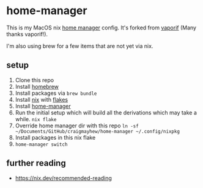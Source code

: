 # home-manager

This is my MacOS nix [home manager](https://github.com/nix-community/home-manager) config. It's forked from [vaporif](https://github.com/vaporif/home-manager/) (Many thanks vaporif!).

I'm also using brew for a few items that are not yet via nix.

## setup

1. Clone this repo
2. Install [homebrew](https://brew.sh/)
3. Install packages via `brew bundle`
4. Install [nix](https://nixos.org/download) with [flakes](https://github.com/mschwaig/howto-install-nix-with-flake-support)
5. Install [home-manager](https://github.com/nix-community/home-manager)
6. Run the initial setup which will build all the derivations which may take a while. `nix flake`
7. Override home manager dir with this repo `ln -sf ~/Documents/GitHub/craigmayhew/home-manager ~/.config/nixpkg`
8. Install packages in this nix flake
9. `home-manager switch`

## further reading
- https://nix.dev/recommended-reading
